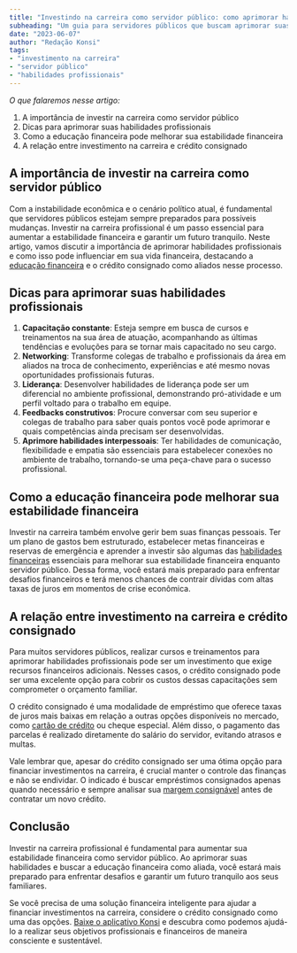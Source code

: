 ```yaml
---
title: "Investindo na carreira como servidor público: como aprimorar habilidades e aumentar sua estabilidade financeira"
subheading: "Um guia para servidores públicos que buscam aprimorar suas habilidades profissionais e financeiras"
date: "2023-06-07"
author: "Redação Konsi"
tags:
- "investimento na carreira"
- "servidor público"
- "habilidades profissionais"
---
```


_O que falaremos nesse artigo:_
1. A importância de investir na carreira como servidor público
2. Dicas para aprimorar suas habilidades profissionais
3. Como a educação financeira pode melhorar sua estabilidade financeira
4. A relação entre investimento na carreira e crédito consignado

## A importância de investir na carreira como servidor público

Com a instabilidade econômica e o cenário político atual, é fundamental que servidores públicos estejam sempre preparados para possíveis mudanças. Investir na carreira profissional é um passo essencial para aumentar a estabilidade financeira e garantir um futuro tranquilo. Neste artigo, vamos discutir a importância de aprimorar habilidades profissionais e como isso pode influenciar em sua vida financeira, destacando a [educação financeira](a-importncia-da-educao-financeira-para-servidores-pblicos-e-como-implement-la-em-sua-vida.md) e o crédito consignado como aliados nesse processo.

## Dicas para aprimorar suas habilidades profissionais

1. **Capacitação constante**: Esteja sempre em busca de cursos e treinamentos na sua área de atuação, acompanhando as últimas tendências e evoluções para se tornar mais capacitado no seu cargo.
2. **Networking**: Transforme colegas de trabalho e profissionais da área em aliados na troca de conhecimento, experiências e até mesmo novas oportunidades profissionais futuras.
3. **Liderança**: Desenvolver habilidades de liderança pode ser um diferencial no ambiente profissional, demonstrando pró-atividade e um perfil voltado para o trabalho em equipe.
4. **Feedbacks construtivos**: Procure conversar com seu superior e colegas de trabalho para saber quais pontos você pode aprimorar e quais competências ainda precisam ser desenvolvidas.
5. **Aprimore habilidades interpessoais**: Ter habilidades de comunicação, flexibilidade e empatia são essenciais para estabelecer conexões no ambiente de trabalho, tornando-se uma peça-chave para o sucesso profissional.

## Como a educação financeira pode melhorar sua estabilidade financeira

Investir na carreira também envolve gerir bem suas finanças pessoais. Ter um plano de gastos bem estruturado, estabelecer metas financeiras e reservas de emergência e aprender a investir são algumas das [habilidades financeiras](a-importncia-da-educao-financeira-para-servidores-pblicos-e-como-implement-la-em-sua-vida.md) essenciais para melhorar sua estabilidade financeira enquanto servidor público. Dessa forma, você estará mais preparado para enfrentar desafios financeiros e terá menos chances de contrair dívidas com altas taxas de juros em momentos de crise econômica.

## A relação entre investimento na carreira e crédito consignado

Para muitos servidores públicos, realizar cursos e treinamentos para aprimorar habilidades profissionais pode ser um investimento que exige recursos financeiros adicionais. Nesses casos, o crédito consignado pode ser uma excelente opção para cobrir os custos dessas capacitações sem comprometer o orçamento familiar.

O crédito consignado é uma modalidade de empréstimo que oferece taxas de juros mais baixas em relação a outras opções disponíveis no mercado, como [cartão de crédito](6-vantagens-do-cartao-de-credito-consignado.md) ou cheque especial. Além disso, o pagamento das parcelas é realizado diretamente do salário do servidor, evitando atrasos e multas.

Vale lembrar que, apesar do crédito consignado ser uma ótima opção para financiar investimentos na carreira, é crucial manter o controle das finanças e não se endividar. O indicado é buscar empréstimos consignados apenas quando necessário e sempre analisar sua [margem consignável](entendendo-a-margem-consignvel-como-planejar-seu-crdito-consignado.md) antes de contratar um novo crédito.

## Conclusão

Investir na carreira profissional é fundamental para aumentar sua estabilidade financeira como servidor público. Ao aprimorar suas habilidades e buscar a educação financeira como aliada, você estará mais preparado para enfrentar desafios e garantir um futuro tranquilo aos seus familiares.

Se você precisa de uma solução financeira inteligente para ajudar a financiar investimentos na carreira, considere o crédito consignado como uma das opções. [Baixe o aplicativo Konsi](https://konsi.com.br/download) e descubra como podemos ajudá-lo a realizar seus objetivos profissionais e financeiros de maneira consciente e sustentável.